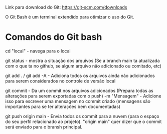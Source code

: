 Link para download do Git: https://git-scm.com/downloads

O Git Bash é um terminal extendido para otimizar o uso do Git.

# Comandos do Git bash

cd "local" - navega para o local

git status - mostra a situação dos arquivos (Se a branch main ta atualizada com o que ta no github, se algum arquivo não adicionado ou comitado, etc)

git add . / git add -A - Adiciona todos os arquivos ainda não adicionados para serem considerados no controle de versão local

git commit - Da um commit nos arquivos adicionados (Prepara todas as alterações para serem exportadas com o push)
 -m "Mensagem" - Adicione isso para escrever uma mensagem no commit criado (mensagens são importantes para se ter alterações bem documentadas)

git push origin main - Envia todos os commit para a nuvem (para o espaço do seu perfil relacionado ao projeto). "origin main" quer dizer que o commit será enviado para o bransh principal.